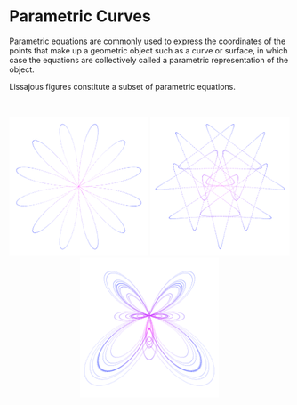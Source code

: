 # Parametric Curves

Parametric equations are commonly used to express the coordinates of the points that make up a geometric object such as a curve or surface, in which case the equations are collectively called a parametric representation of the object.

Lissajous figures constitute a subset of parametric equations.

<br/>
<p align="center">
  <img src="ParametricCurves/images/screenShot-01.png" width="250px"/>
  <img src="ParametricCurves/images/screenShot-02.png" width="250px"/>
  <img src="ParametricCurves/images/screenShot-03.png" width="250px"/>
</p>

